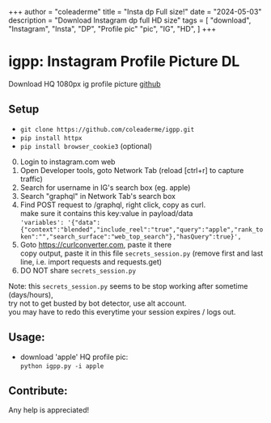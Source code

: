 +++
author = "coleaderme"
title = "Insta dp Full size!"
date = "2024-05-03"
description = "Download Instagram dp full HD size"
tags = [
	"download",
	"Instagram",
	"Insta",
	"DP",
	"Profile pic"
	"pic",
	"IG",
	"HD",
]
+++

# igpp: Instagram Profile Picture DL  
Download HQ 1080px ig profile picture [github](https://github.com/coleaderme/igpp)  

## Setup  

- `git clone https://github.com/coleaderme/igpp.git`  
- `pip install httpx`  
- `pip install browser_cookie3` (optional)  

0. Login to instagram.com web  
1. Open Developer tools, goto Network Tab (reload [ctrl+r] to capture traffic)  
2. Search for username in IG's search box (eg. apple)   
3. Search "graphql" in Network Tab's search box  
4. Find POST request to /graphql, right click, copy as curl.  
make sure it contains this key:value in payload/data  
`'variables': '{"data":{"context":"blended","include_reel":"true","query":"apple","rank_token":"","search_surface":"web_top_search"},"hasQuery":true}',`   
5. Goto https://curlconverter.com, paste it there   
copy output, paste it in this file `secrets_session.py` (remove first and last line, i.e. import requests and requests.get)  
6. DO NOT share `secrets_session.py`   

Note: this `secrets_session.py` seems to be stop working after sometime (days/hours),  
  try not to get busted by bot detector, use alt account.  
  you may have to redo this everytime your session expires / logs out.  


## Usage:  
- download 'apple' HQ profile pic:  
  `python igpp.py -i apple`  


## Contribute:  
  Any help is appreciated!

